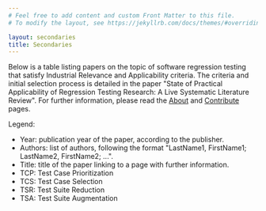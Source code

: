```yaml
---
# Feel free to add content and custom Front Matter to this file.
# To modify the layout, see https://jekyllrb.com/docs/themes/#overriding-theme-defaults

layout: secondaries
title: Secondaries
---
```


Below is a table listing papers on the topic of software regression testing that satisfy Industrial Relevance and Applicability criteria.
The criteria and initial selection process is detailed in the paper "State of Practical Applicability of Regression Testing Research: A Live Systematic Literature Review".
For further information, please read the [About](about) and [Contribute](contribute) pages.

Legend:
* Year: publication year of the paper, according to the publisher.
* Authors: list of authors, following the format "LastName1, FirstName1; LastName2, FirstName2; ...".
* Title: title of the paper linking to a page with further information.
* TCP: Test Case Prioritization
* TCS: Test Case Selection
* TSR: Test Suite Reduction
* TSA: Test Suite Augmentation

